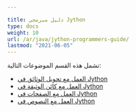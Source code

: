 ```yaml
---

title: دليل مبرمجي Jython
type: docs
weight: 10
url: /ar/java/jython-programmers-guide/
lastmod: "2021-06-05"
---
```


تشمل هذه القسم الموضوعات التالية:

- [العمل مع تحويل الوثائق في Jython](/pdf/ar/java/working-with-document-conversion-in-jython/)
- [العمل مع كائن الوثيقة في Jython](/pdf/ar/java/working-with-document-object-in-jython/)
- [العمل مع الصفحات في Jython](/pdf/ar/java/working-with-pages-in-jython/)
- [العمل مع النصوص في Jython](/pdf/ar/java/working-with-text-in-jython/)